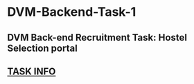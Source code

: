 # DVM-Backend-Task-1
## DVM Back-end Recruitment Task: Hostel Selection portal
[TASK INFO](https://royal-monarch-4e2.notion.site/DVM-Back-end-Recruitment-5111622a08db4240b033e0893fb419f9)
---
